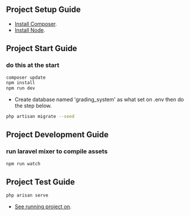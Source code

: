 ## Project Setup Guide

- [Install Composer](https://getcomposer.org/Composer-Setup.exe).
- [Install Node](https://nodejs.org/en/download).

## Project Start Guide
### do this at the start
```sh
composer update
npm install
npm run dev
```
- Create database named 'grading_system' as what set on .env then do the step below.
```sh
php artisan migrate --seed 
```

## Project Development Guide
### run laravel mixer to compile assets
```sh
npm run watch
```

## Project Test Guide
```sh
php arisan serve
```
- [See running project on](http://127.0.0.1:8000).